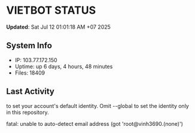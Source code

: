 # VIETBOT STATUS
**Updated**: Sat Jul 12 01:01:18 AM +07 2025

## System Info
- IP: 103.77.172.150
- Uptime: up 6 days, 4 hours, 48 minutes
- Files: 18409

## Last Activity

to set your account's default identity.
Omit --global to set the identity only in this repository.

fatal: unable to auto-detect email address (got 'root@vinh3690.(none)')
